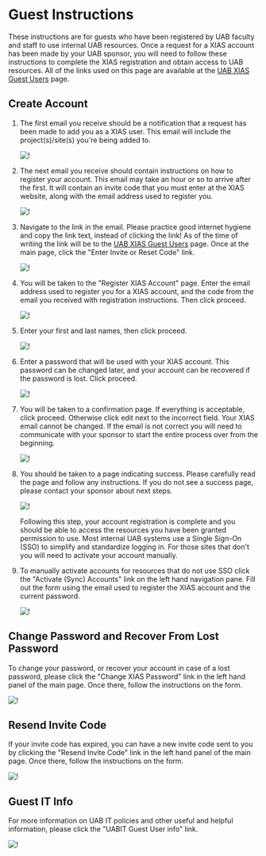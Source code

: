 # Guest Instructions

These instructions are for guests who have been registered by UAB faculty and staff to use internal UAB resources. Once a request for a XIAS account has been made by your UAB sponsor, you will need to follow these instructions to complete the XIAS registration and obtain access to UAB resources. All of the links used on this page are available at the [UAB XIAS Guest Users](https://apps.idm.uab.edu/xias/top) page.

## Create Account

1. The first email you receive should be a notification that a request has been made to add you as a XIAS user. This email will include the project(s)/site(s) you're being added to.

    ![!](./images/xias_guest_001.png)

2. The next email you receive should contain instructions on how to register your account. This email may take an hour or so to arrive after the first. It will contain an invite code that you must enter at the XIAS website, along with the email address used to register you.

    ![!](./images/xias_guest_002.png)

3. Navigate to the link in the email. Please practice good internet hygiene and copy the link text, instead of clicking the link! As of the time of writing the link will be to the [UAB XIAS Guest Users](https://apps.idm.uab.edu/xias/top) page. Once at the main page, click the "Enter Invite or Reset Code" link.

    ![!](./images/xias_guest_003.png)

4. You will be taken to the "Register XIAS Account" page. Enter the email address used to register you for a XIAS account, and the code from the email you received with registration instructions. Then click proceed.

    ![!](./images/xias_guest_004.png)

5. Enter your first and last names, then click proceed.

    ![!](./images/xias_guest_006.png)

6. Enter a password that will be used with your XIAS account. This password can be changed later, and your account can be recovered if the password is lost. Click proceed.

    ![!](./images/xias_guest_007.png)

7. You will be taken to a confirmation page. If everything is acceptable, click proceed. Otherwise click edit next to the incorrect field. Your XIAS email cannot be changed. If the email is not correct you will need to communicate with your sponsor to start the entire process over from the beginning.

    ![!](./images/xias_guest_008.png)

8. You should be taken to a page indicating success. Please carefully read the page and follow any instructions. If you do not see a success page, please contact your sponsor about next steps.

    ![!](./images/xias_guest_009.png)

    Following this step, your account registration is complete and you
should be able to access the resources you have been granted permission
to use. Most internal UAB systems use a Single Sign-On (SSO) to simplify
and standardize logging in. For those sites that don't you will need to
activate your account manually.

9. To manually activate accounts for resources that do not use SSO click the "Activate (Sync) Accounts" link on the left hand navigation pane. Fill out the form using the email used to register the XIAS account and the current password.

    ![!](./images/xias_guest_activate_accounts.png)

## Change Password and Recover From Lost Password

To change your password, or recover your account in case of a lost
password, please click the "Change XIAS Password" link in the left hand
panel of the main page. Once there, follow the instructions on the form.

![!](./images/xias_guest_change_password.png)

## Resend Invite Code

If your invite code has expired, you can have a new invite code sent to
you by clicking the "Resend Invite Code" link in the left hand panel of
the main page. Once there, follow the instructions on the form.

![!](./images/xias_guest_resend.png)

## Guest IT Info

For more information on UAB IT policies and other useful and helpful
information, please click the "UABIT Guest User info" link.

![!](./images/xias_guest_it_info.png)
